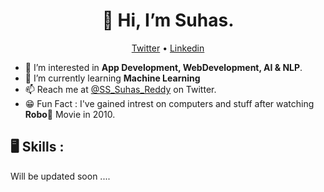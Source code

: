 <h1 align="center">👋 Hi, I’m Suhas.</h1>
<p align="center">
<a href="https://twitter.com/SS_Suhas_Reddy">Twitter</a> •
<a href="https://www.linkedin.com/in/surya-suhas-reddy-sathi-13bba5189/">Linkedin</a>
</p>


- 👀 I’m interested in **App Development, WebDevelopment, AI & NLP**.
- 🌱 I’m currently learning **Machine Learning**
- 📫 Reach me at [@SS_Suhas_Reddy](https://twitter.com/SS_Suhas_Reddy) on Twitter.
- 😁 Fun Fact : I've gained intrest on computers and stuff after watching **Robo**🤖 Movie in 2010.

<h2 align="left">🖥 Skills :</h2>
<p>
Will be updated soon ....
</p>
<!---
SuhasReddy651/SuhasReddy651 is a ✨ special ✨ repository because its `README.md` (this file) appears on your GitHub profile.
You can click the Preview link to take a look at your changes.
--->
